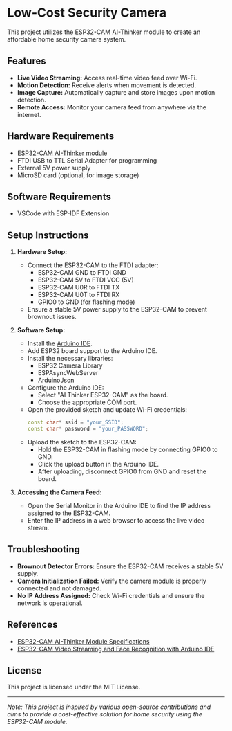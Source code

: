 # Low-Cost Security Camera

This project utilizes the ESP32-CAM AI-Thinker module to create an affordable home security camera system.

## Features

- **Live Video Streaming:** Access real-time video feed over Wi-Fi.
- **Motion Detection:** Receive alerts when movement is detected.
- **Image Capture:** Automatically capture and store images upon motion detection.
- **Remote Access:** Monitor your camera feed from anywhere via the internet.

## Hardware Requirements

- [ESP32-CAM AI-Thinker module](https://github.com/raphaelbs/esp32-cam-ai-thinker)
- FTDI USB to TTL Serial Adapter for programming
- External 5V power supply
- MicroSD card (optional, for image storage)

## Software Requirements

- VSCode with ESP-IDF Extension

## Setup Instructions

1. **Hardware Setup:**
   - Connect the ESP32-CAM to the FTDI adapter:
     - ESP32-CAM GND to FTDI GND
     - ESP32-CAM 5V to FTDI VCC (5V)
     - ESP32-CAM U0R to FTDI TX
     - ESP32-CAM U0T to FTDI RX
     - GPIO0 to GND (for flashing mode)
   - Ensure a stable 5V power supply to the ESP32-CAM to prevent brownout issues.

2. **Software Setup:**
   - Install the [Arduino IDE](https://www.arduino.cc/en/software).
   - Add ESP32 board support to the Arduino IDE.
   - Install the necessary libraries:
     - ESP32 Camera Library
     - ESPAsyncWebServer
     - ArduinoJson
   - Configure the Arduino IDE:
     - Select "AI Thinker ESP32-CAM" as the board.
     - Choose the appropriate COM port.
   - Open the provided sketch and update Wi-Fi credentials:
     ```cpp
     const char* ssid = "your_SSID";
     const char* password = "your_PASSWORD";
     ```
   - Upload the sketch to the ESP32-CAM:
     - Hold the ESP32-CAM in flashing mode by connecting GPIO0 to GND.
     - Click the upload button in the Arduino IDE.
     - After uploading, disconnect GPIO0 from GND and reset the board.

3. **Accessing the Camera Feed:**
   - Open the Serial Monitor in the Arduino IDE to find the IP address assigned to the ESP32-CAM.
   - Enter the IP address in a web browser to access the live video stream.

## Troubleshooting

- **Brownout Detector Errors:** Ensure the ESP32-CAM receives a stable 5V supply.
- **Camera Initialization Failed:** Verify the camera module is properly connected and not damaged.
- **No IP Address Assigned:** Check Wi-Fi credentials and ensure the network is operational.

## References

- [ESP32-CAM AI-Thinker Module Specifications](https://github.com/raphaelbs/esp32-cam-ai-thinker)
- [ESP32-CAM Video Streaming and Face Recognition with Arduino IDE](https://randomnerdtutorials.com/esp32-cam-video-streaming-face-recognition-arduino/)

## License

This project is licensed under the MIT License.

---

*Note: This project is inspired by various open-source contributions and aims to provide a cost-effective solution for home security using the ESP32-CAM module.* 
